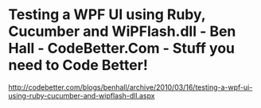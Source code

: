 <!--
id: 616205972
link: http://kevinisom.info/post/616205972/testing-a-wpf-ui-using-ruby-cucumber-and-wipflash-dll
slug: testing-a-wpf-ui-using-ruby-cucumber-and-wipflash-dll
date: Fri May 21 2010 01:32:24 GMT+1200 (NZST)
raw: {"blog_name":"kevinisom","id":616205972,"post_url":"http://kevinisom.info/post/616205972/testing-a-wpf-ui-using-ruby-cucumber-and-wipflash-dll","slug":"testing-a-wpf-ui-using-ruby-cucumber-and-wipflash-dll","type":"link","date":"2010-05-20 13:32:24 GMT","timestamp":1274362344,"state":"published","format":"html","reblog_key":"Nz00Z2Jn","tags":[],"short_url":"http://tmblr.co/Zw68YyakewK","highlighted":[],"feed_item":"http://codebetter.com/blogs/benhall/archive/2010/03/16/testing-a-wpf-ui-using-ruby-cucumber-and-wipflash-dll.aspx","from_feed_id":"650234","note_count":0,"title":"Testing a WPF UI using Ruby, Cucumber and WiPFlash.dll - Ben Hall - CodeBetter.Com - Stuff you need to Code Better!","url":"http://codebetter.com/blogs/benhall/archive/2010/03/16/testing-a-wpf-ui-using-ruby-cucumber-and-wipflash-dll.aspx","description":""}
publish: 2010-05-021
tags: 
title: Testing a WPF UI using Ruby, Cucumber and WiPFlash.dll - Ben Hall - CodeBetter.Com - Stuff you need to Code Better!
-->


Testing a WPF UI using Ruby, Cucumber and WiPFlash.dll - Ben Hall - CodeBetter.Com - Stuff you need to Code Better!
===================================================================================================================

<http://codebetter.com/blogs/benhall/archive/2010/03/16/testing-a-wpf-ui-using-ruby-cucumber-and-wipflash-dll.aspx>

